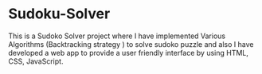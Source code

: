 # Sudoku-Solver
This is a Sudoko Solver project where I have implemented Various Algorithms (Backtracking strategy ) to solve sudoko puzzle and also I have developed a web app to provide a user friendly interface by using  HTML, CSS, JavaScript.
